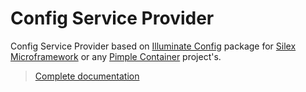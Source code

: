 # Config Service Provider

Config Service Provider based on [Illuminate Config](https://github.com/illuminate/config) package for [Silex Microframework](http://silex.sensiolabs.org/) or any [Pimple Container](http://pimple.sensiolabs.org/) project's.

> [Complete documentation](http://config-service-provider.readthedocs.io/)